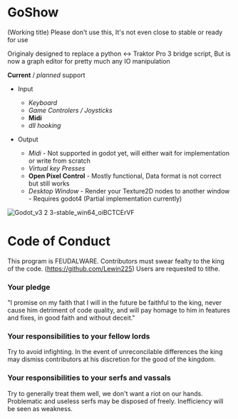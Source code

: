 # GoShow
(Working title)
Please don't use this, It's not even close to stable or ready for use

Originaly designed to replace a python <-> Traktor Pro 3 bridge script, But is now a graph editor for pretty much any IO manipulation

**Current** / *planned* support

* Input
	* *Keyboard*
	* *Game Controlers / Joysticks*
	* **Midi**
	* *dll hooking*

* Output
	* *Midi* - Not supported in godot yet, will either wait for implementation or write from scratch
	* *Virtual key Presses*
	* **Open Pixel Control** - Mostly functional, Data format is not correct but still works
	* *Desktop Window* - Render your Texture2D nodes to another window - Requires godot4 (Partial implementation currently)
	

![Godot_v3 2 3-stable_win64_oiBCTCErVF](https://user-images.githubusercontent.com/13208949/138689351-095004bc-5d06-4cd2-9070-1b98a7c65e8c.png)


# Code of Conduct

This program is FEUDALWARE.
Contributors must swear fealty to the king of the code. (https://github.com/Lewin225)
Users are requested to tithe.

### Your pledge

"I promise on my faith that I will in the future be faithful to the king, never
cause him detriment of code quality, and will pay homage to him in features and
fixes, in good faith and without deceit."

### Your responsibilities to your fellow lords

Try to avoid infighting. In the event of unreconcilable differences the king
may dismiss contributors at his discretion for the good of the kingdom.

### Your responsibilities to your serfs and vassals

Try to generally treat them well, we don't want a riot on our hands.
Problematic and useless serfs may be disposed of freely.
Inefficiency will be seen as weakness.
